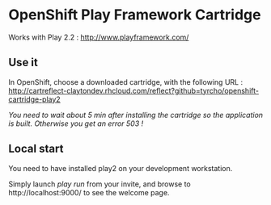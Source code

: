 # OpenShift Play Framework Cartridge

Works with Play 2.2 : http://www.playframework.com/

## Use it

In OpenShift, choose a downloaded cartridge, with the following URL : http://cartreflect-claytondev.rhcloud.com/reflect?github=tyrcho/openshift-cartridge-play2

*You need to wait about 5 min after installing the cartridge so the application is built. Otherwise you get an error 503 !*

## Local start

You need to have installed play2 on your development workstation.

Simply launch *play run* from your invite, and browse to http://localhost:9000/ to see the welcome page.
